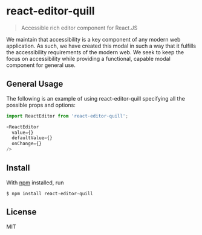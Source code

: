 # react-editor-quill

> Accessible rich editor component for React.JS

We maintain that accessibility is a key component of any modern web application.  As such, we have created this modal in such a way that it fulfills the accessibility requirements of the modern web.  We seek to keep the focus on accessibility while providing a functional, capable modal component for general use.

## General Usage

The following is an example of using react-editor-quill specifying all the possible props and options:

```js
import ReactEditor from 'react-editor-quill';

<ReactEditor
  value={}
  defaultValue={}
  onChange={}
/>
```

## Install

With [npm](https://npmjs.org/) installed, run

```
$ npm install react-editor-quill
```


## License

MIT
